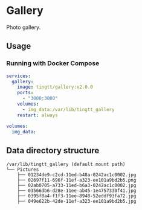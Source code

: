 # Gallery

Photo gallery.

## Usage

### Running with Docker Compose

```yaml
services:
  gallery:
    image: tingtt/gallery:v2.0.0
    ports:
      - "3000:3000"
    volumes:
      - img_data:/var/lib/tingtt_gallery
    restart: always

volumes:
  img_data:
```

## Data directory structure

```
/var/lib/tingtt_gallery (default mount path)
└── Pictures
    ├── 01234de9-c2cd-11ed-b48a-0242ac1c0002.jpg
    ├── 02697f11-696f-11ef-a323-ee101a9bd2b5.png
    ├── 02ab0705-a733-11ed-b6a3-0242ac1c0002.jpg
    ├── 03566db6-d28e-11ee-ab45-1e4757330f41.jpg
    ├── 0395f8a4-f1f3-11ee-8948-52eddf93fa72.jpg
    ├── 049e622b-42de-11ef-a323-ee101a9bd2b5.jpg
```
